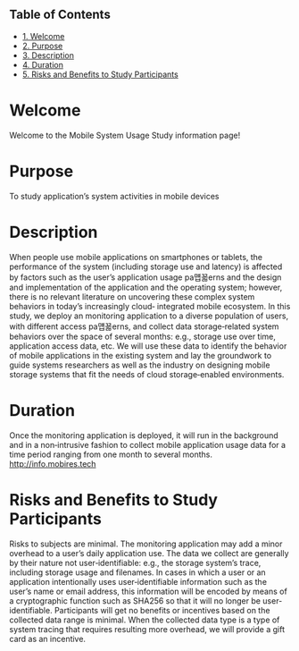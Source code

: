 <div id="table-of-contents">
<h2>Table of Contents</h2>
<div id="text-table-of-contents">
<ul>
<li><a href="#sec-1">1. Welcome</a></li>
<li><a href="#sec-2">2. Purpose</a></li>
<li><a href="#sec-3">3. Description</a></li>
<li><a href="#sec-4">4. Duration</a></li>
<li><a href="#sec-5">5. Risks and Benefits to Study Participants</a></li>
</ul>
</div>
</div>


# Welcome<a id="sec-1" name="sec-1"></a>

Welcome to the Mobile System Usage Study information page!

# Purpose<a id="sec-2" name="sec-2"></a>

To study application’s system activities in mobile devices

# Description<a id="sec-3" name="sec-3"></a>

When people use mobile applications on smartphones or tablets, the performance of the system (including storage use and latency) is affected by factors such as the user’s application usage pa먭꾧erns and the design and implementation of the application and the operating system; however, there is no relevant literature on uncovering these complex system behaviors in today’s increasingly cloud‐ integrated mobile ecosystem. In this study, we deploy an monitoring application to a diverse population of users, with different access pa먭꾧erns, and collect data storage‐related system behaviors over the space of several months: e.g., storage use over time, application access data, etc. We will use these data to identify the behavior of mobile applications in the existing system and lay the groundwork to guide systems researchers as well as the industry on designing mobile storage systems that fit the needs of cloud storage‐enabled environments.

# Duration<a id="sec-4" name="sec-4"></a>

Once the monitoring application is deployed, it will run in the background and in a non‐intrusive fashion to collect mobile application usage data for a time period ranging from one month to several months.
<http://info.mobires.tech>

# Risks and Benefits to Study Participants<a id="sec-5" name="sec-5"></a>

Risks to subjects are minimal. The monitoring application may add a minor overhead to a user’s daily application use. The data we collect are generally by their nature not user‐identifiable: e.g., the storage system’s trace, including storage usage and filenames. In cases in which a user or an application intentionally uses user‐identifiable information such as the user’s name or email address, this information will be encoded by means of a cryptographic function such as SHA256 so that it will no longer be user‐identifiable.
Participants will get no benefits or incentives based on the collected data range is minimal. When the collected data type is a type of system tracing that requires resulting more overhead, we will provide a gift card as an incentive.